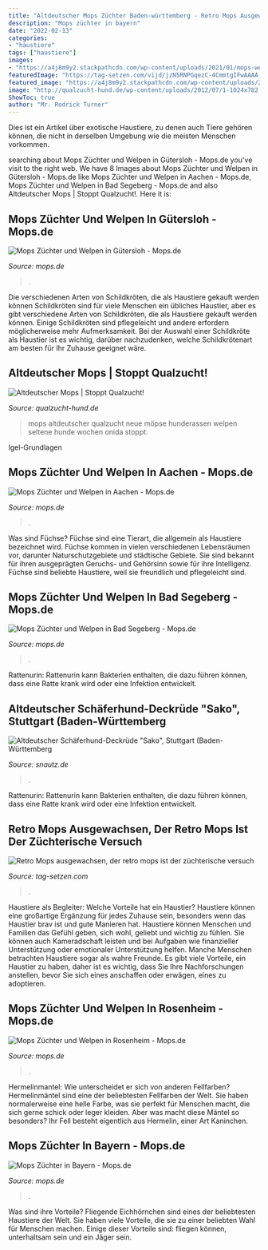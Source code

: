 ```yaml
---
title: "Altdeutscher Mops Züchter Baden-württemberg - Retro Mops Ausgewachsen, Der Retro Mops Ist Der Züchterische Versuch"
description: "Mops züchter in bayern"
date: "2022-02-13"
categories:
- "haustiere"
tags: ["haustiere"]
images:
- "https://a4j8m9y2.stackpathcdn.com/wp-content/uploads/2021/01/mops-welpen-zuechter-bayern.jpg"
featuredImage: "https://tag-setzen.com/vijd/jzN5RNPGqezC-4CmmtgIFwAAAA.jpg"
featured_image: "https://a4j8m9y2.stackpathcdn.com/wp-content/uploads/2021/05/mops-zuechter-welpen-bad-segeberg.jpg"
image: "http://qualzucht-hund.de/wp-content/uploads/2012/07/1-1024x782.jpg"
ShowToc: true
author: "Mr. Rodrick Turner"
---
```



Dies ist ein Artikel über exotische Haustiere, zu denen auch Tiere gehören können, die nicht in derselben Umgebung wie die meisten Menschen vorkommen.

	

		
searching about Mops Züchter und Welpen in Gütersloh - Mops.de you've visit to the right web. We have 8 Images about Mops Züchter und Welpen in Gütersloh - Mops.de like Mops Züchter und Welpen in Aachen - Mops.de, Mops Züchter und Welpen in Bad Segeberg - Mops.de and also Altdeutscher Mops | Stoppt Qualzucht!. Here it is:
		
    
## Mops Züchter Und Welpen In Gütersloh - Mops.de

<img loading=lazy src="https://a4j8m9y2.stackpathcdn.com/wp-content/uploads/2021/05/mops-zuechter-welpen-guetersloh.jpg" onerror="this.onerror=null;this.src='https://tse1.mm.bing.net/th?id=OIP.XgtmZZJw5lKqor72hp-nDwHaE8&amp;pid=15.1';" alt="Mops Züchter und Welpen in Gütersloh - Mops.de">

_Source: mops.de_

>. 

	

Die verschiedenen Arten von Schildkröten, die als Haustiere gekauft werden können
Schildkröten sind für viele Menschen ein übliches Haustier, aber es gibt verschiedene Arten von Schildkröten, die als Haustiere gekauft werden können. Einige Schildkröten sind pflegeleicht und andere erfordern möglicherweise mehr Aufmerksamkeit. Bei der Auswahl einer Schildkröte als Haustier ist es wichtig, darüber nachzudenken, welche Schildkrötenart am besten für Ihr Zuhause geeignet wäre.

    
## Altdeutscher Mops | Stoppt Qualzucht!

<img loading=lazy src="http://qualzucht-hund.de/wp-content/uploads/2012/07/1-1024x782.jpg" onerror="this.onerror=null;this.src='https://tse1.mm.bing.net/th?id=OIP.d2F2fBmqMKAxyjNWGvoKGQHaFp&amp;pid=15.1';" alt="Altdeutscher Mops | Stoppt Qualzucht!">

_Source: qualzucht-hund.de_

>mops altdeutscher qualzucht neue möpse hunderassen welpen seltene hunde wochen onida stoppt. 

	

Igel-Grundlagen

    
## Mops Züchter Und Welpen In Aachen - Mops.de

<img loading=lazy src="https://a4j8m9y2.stackpathcdn.com/wp-content/uploads/2021/05/mops-zuechter-welpen-aachen.jpg" onerror="this.onerror=null;this.src='https://tse4.mm.bing.net/th?id=OIP.-a7cIUpN2zAHW6dkBDUQpgHaE8&amp;pid=15.1';" alt="Mops Züchter und Welpen in Aachen - Mops.de">

_Source: mops.de_

>. 

	

Was sind Füchse?
Füchse sind eine Tierart, die allgemein als Haustiere bezeichnet wird. Füchse kommen in vielen verschiedenen Lebensräumen vor, darunter Naturschutzgebiete und städtische Gebiete. Sie sind bekannt für ihren ausgeprägten Geruchs- und Gehörsinn sowie für ihre Intelligenz. Füchse sind beliebte Haustiere, weil sie freundlich und pflegeleicht sind.

    
## Mops Züchter Und Welpen In Bad Segeberg - Mops.de

<img loading=lazy src="https://a4j8m9y2.stackpathcdn.com/wp-content/uploads/2021/05/mops-zuechter-welpen-bad-segeberg.jpg" onerror="this.onerror=null;this.src='https://tse1.mm.bing.net/th?id=OIP.Labgl4V3656ebZtFPQRiEwHaE8&amp;pid=15.1';" alt="Mops Züchter und Welpen in Bad Segeberg - Mops.de">

_Source: mops.de_

>. 

	

Rattenurin: Rattenurin kann Bakterien enthalten, die dazu führen können, dass eine Ratte krank wird oder eine Infektion entwickelt.

    
## Altdeutscher Schäferhund-Deckrüde &quot;Sako&quot;, Stuttgart (Baden-Württemberg

<img loading=lazy src="https://www.snautz.de/bilder/hunde/rassehunde/deckrueden/7063-0-280x280.jpg" onerror="this.onerror=null;this.src='https://tse1.mm.bing.net/th?id=OIP.H1i_V8cZWbR0ugx9DZikLwHaFj&amp;pid=15.1';" alt="Altdeutscher Schäferhund-Deckrüde &quot;Sako&quot;, Stuttgart (Baden-Württemberg">

_Source: snautz.de_

>. 

	

Rattenurin: Rattenurin kann Bakterien enthalten, die dazu führen können, dass eine Ratte krank wird oder eine Infektion entwickelt.

    
## Retro Mops Ausgewachsen, Der Retro Mops Ist Der Züchterische Versuch

<img loading=lazy src="https://tag-setzen.com/vijd/jzN5RNPGqezC-4CmmtgIFwAAAA.jpg" onerror="this.onerror=null;this.src='https://tse1.mm.bing.net/th?id=OIP.CfGfP4dU8HdJ36wGQKVtpgAAAA&amp;pid=15.1';" alt="Retro Mops ausgewachsen, der retro mops ist der züchterische versuch">

_Source: tag-setzen.com_

>. 

	

Haustiere als Begleiter: Welche Vorteile hat ein Haustier?
Haustiere können eine großartige Ergänzung für jedes Zuhause sein, besonders wenn das Haustier brav ist und gute Manieren hat. Haustiere können Menschen und Familien das Gefühl geben, sich wohl, geliebt und wichtig zu fühlen. Sie können auch Kameradschaft leisten und bei Aufgaben wie finanzieller Unterstützung oder emotionaler Unterstützung helfen. Manche Menschen betrachten Haustiere sogar als wahre Freunde. Es gibt viele Vorteile, ein Haustier zu haben, daher ist es wichtig, dass Sie Ihre Nachforschungen anstellen, bevor Sie sich eines anschaffen oder erwägen, eines zu adoptieren.

    
## Mops Züchter Und Welpen In Rosenheim - Mops.de

<img loading=lazy src="https://a4j8m9y2.stackpathcdn.com/wp-content/uploads/2021/05/mops-zuechter-welpen-rosenheim.jpg" onerror="this.onerror=null;this.src='https://tse2.mm.bing.net/th?id=OIP.Hr0js840zMSnoAYiCyOlIQHaE8&amp;pid=15.1';" alt="Mops Züchter und Welpen in Rosenheim - Mops.de">

_Source: mops.de_

>. 

	

Hermelinmantel: Wie unterscheidet er sich von anderen Fellfarben?
Hermelinmäntel sind eine der beliebtesten Fellfarben der Welt. Sie haben normalerweise eine helle Farbe, was sie perfekt für Menschen macht, die sich gerne schick oder leger kleiden. Aber was macht diese Mäntel so besonders? Ihr Fell besteht eigentlich aus Hermelin, einer Art Kaninchen.

    
## Mops Züchter In Bayern - Mops.de

<img loading=lazy src="https://a4j8m9y2.stackpathcdn.com/wp-content/uploads/2021/01/mops-welpen-zuechter-bayern.jpg" onerror="this.onerror=null;this.src='https://tse4.mm.bing.net/th?id=OIP.U_Aj_koKC30u-BHu-hr-YwHaE8&amp;pid=15.1';" alt="Mops Züchter in Bayern - Mops.de">

_Source: mops.de_

>. 

	

Was sind ihre Vorteile?
Fliegende Eichhörnchen sind eines der beliebtesten Haustiere der Welt. Sie haben viele Vorteile, die sie zu einer beliebten Wahl für Menschen machen. Einige dieser Vorteile sind: fliegen können, unterhaltsam sein und ein Jäger sein.

